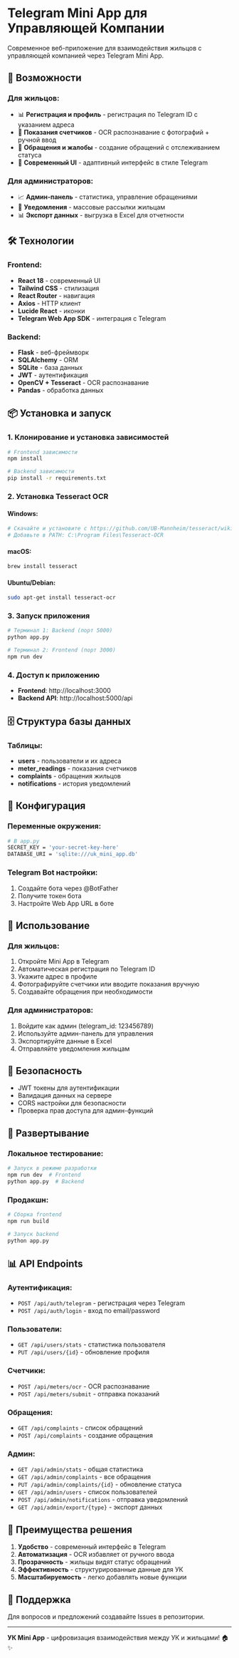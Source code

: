 # Telegram Mini App для Управляющей Компании

Современное веб-приложение для взаимодействия жильцов с управляющей компанией через Telegram Mini App.

## 🚀 Возможности

### Для жильцов:
- 📊 **Регистрация и профиль** - регистрация по Telegram ID с указанием адреса
- 🔢 **Показания счетчиков** - OCR распознавание с фотографий + ручной ввод
- 📝 **Обращения и жалобы** - создание обращений с отслеживанием статуса
- 📱 **Современный UI** - адаптивный интерфейс в стиле Telegram

### Для администраторов:
- 📈 **Админ-панель** - статистика, управление обращениями
- 📢 **Уведомления** - массовые рассылки жильцам
- 📊 **Экспорт данных** - выгрузка в Excel для отчетности

## 🛠 Технологии

### Frontend:
- **React 18** - современный UI
- **Tailwind CSS** - стилизация
- **React Router** - навигация
- **Axios** - HTTP клиент
- **Lucide React** - иконки
- **Telegram Web App SDK** - интеграция с Telegram

### Backend:
- **Flask** - веб-фреймворк
- **SQLAlchemy** - ORM
- **SQLite** - база данных
- **JWT** - аутентификация
- **OpenCV + Tesseract** - OCR распознавание
- **Pandas** - обработка данных

## 📦 Установка и запуск

### 1. Клонирование и установка зависимостей

```bash
# Frontend зависимости
npm install

# Backend зависимости
pip install -r requirements.txt
```

### 2. Установка Tesseract OCR

#### Windows:
```bash
# Скачайте и установите с https://github.com/UB-Mannheim/tesseract/wiki
# Добавьте в PATH: C:\Program Files\Tesseract-OCR
```

#### macOS:
```bash
brew install tesseract
```

#### Ubuntu/Debian:
```bash
sudo apt-get install tesseract-ocr
```

### 3. Запуск приложения

```bash
# Терминал 1: Backend (порт 5000)
python app.py

# Терминал 2: Frontend (порт 3000)
npm run dev
```

### 4. Доступ к приложению

- **Frontend**: http://localhost:3000
- **Backend API**: http://localhost:5000/api

## 🗄 Структура базы данных

### Таблицы:
- **users** - пользователи и их адреса
- **meter_readings** - показания счетчиков
- **complaints** - обращения жильцов
- **notifications** - история уведомлений

## 🔧 Конфигурация

### Переменные окружения:
```bash
# В app.py
SECRET_KEY = 'your-secret-key-here'
DATABASE_URI = 'sqlite:///uk_mini_app.db'
```

### Telegram Bot настройки:
1. Создайте бота через @BotFather
2. Получите токен бота
3. Настройте Web App URL в боте

## 📱 Использование

### Для жильцов:
1. Откройте Mini App в Telegram
2. Автоматическая регистрация по Telegram ID
3. Укажите адрес в профиле
4. Фотографируйте счетчики или вводите показания вручную
5. Создавайте обращения при необходимости

### Для администраторов:
1. Войдите как админ (telegram_id: 123456789)
2. Используйте админ-панель для управления
3. Экспортируйте данные в Excel
4. Отправляйте уведомления жильцам

## 🔐 Безопасность

- JWT токены для аутентификации
- Валидация данных на сервере
- CORS настройки для безопасности
- Проверка прав доступа для админ-функций

## 🚀 Развертывание

### Локальное тестирование:
```bash
# Запуск в режиме разработки
npm run dev  # Frontend
python app.py  # Backend
```

### Продакшн:
```bash
# Сборка frontend
npm run build

# Запуск backend
python app.py
```

## 📊 API Endpoints

### Аутентификация:
- `POST /api/auth/telegram` - регистрация через Telegram
- `POST /api/auth/login` - вход по email/password

### Пользователи:
- `GET /api/users/stats` - статистика пользователя
- `PUT /api/users/{id}` - обновление профиля

### Счетчики:
- `POST /api/meters/ocr` - OCR распознавание
- `POST /api/meters/submit` - отправка показаний

### Обращения:
- `GET /api/complaints` - список обращений
- `POST /api/complaints` - создание обращения

### Админ:
- `GET /api/admin/stats` - общая статистика
- `GET /api/admin/complaints` - все обращения
- `PUT /api/admin/complaints/{id}` - обновление статуса
- `GET /api/admin/users` - список пользователей
- `POST /api/admin/notifications` - отправка уведомлений
- `GET /api/admin/export/{type}` - экспорт данных

## 🎯 Преимущества решения

1. **Удобство** - современный интерфейс в Telegram
2. **Автоматизация** - OCR избавляет от ручного ввода
3. **Прозрачность** - жильцы видят статус обращений
4. **Эффективность** - структурированные данные для УК
5. **Масштабируемость** - легко добавлять новые функции

## 🤝 Поддержка

Для вопросов и предложений создавайте Issues в репозитории.

---

**УК Mini App** - цифровизация взаимодействия между УК и жильцами! 🏠✨ 